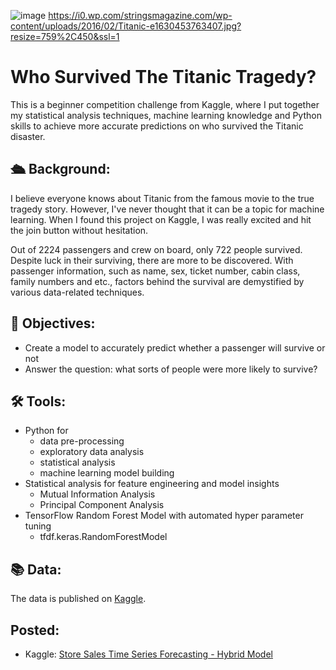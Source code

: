 ![image](https://github.com/wangtuguahhh/Who-survived-Titanic-tragedy/assets/130683390/12bb604c-3c84-4a48-b2ea-359c2302ee8d)
https://i0.wp.com/stringsmagazine.com/wp-content/uploads/2016/02/Titanic-e1630453763407.jpg?resize=759%2C450&ssl=1
# Who Survived The Titanic Tragedy?
This is a beginner competition challenge from Kaggle, where I put together my statistical analysis techniques, machine learning knowledge and Python skills to achieve more accurate predictions on who survived the Titanic disaster.  

## 🛳 Background:
I believe everyone knows about Titanic from the famous movie to the true tragedy story. However, I've never thought that it can be a topic for machine learning. When I found this project on Kaggle, I was really excited and hit the join button without hesitation. 

Out of 2224 passengers and crew on board, only 722 people survived. Despite luck in their surviving, there are more to be discovered. With passenger information, such as name, sex, ticket number, cabin class, family numbers and etc., factors behind the survival are demystified by various data-related techniques. 
## 🎯 Objectives:
* Create a model to accurately predict whether a passenger will survive or not
* Answer the question: what sorts of people were more likely to survive?
## 🛠 Tools:
* Python for
  - data pre-processing
  - exploratory data analysis
  - statistical analysis
  - machine learning model building
* Statistical analysis for feature engineering and model insights
  - Mutual Information Analysis
  - Principal Component Analysis
* TensorFlow Random Forest Model with automated hyper parameter tuning
  - tfdf.keras.RandomForestModel
## 📚 Data:
The data is published on [Kaggle](https://www.kaggle.com/competitions/titanic/data).
## Posted:
* Kaggle: [Store Sales Time Series Forecasting - Hybrid Model](https://www.kaggle.com/code/wangtugua/store-sales-time-series-forecasting-hybrid-model)
